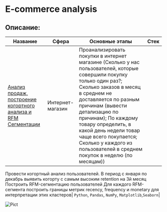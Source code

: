 # E-commerce analysis
## Описание:
|Название  |Сфера   |Основные этапы   |Стек   |
|---|---|---|---|
|[Анализ продаж, построение когортного анализа и RFM Сегментации]() | Интернет-магазин |Проанализировать покупки в интернет магазине (Сколько у нас пользователей, которые совершили покупку только один раз?; Сколько заказов в месяц в среднем не доставляется по разным причинам (вывести детализацию по причинам); По каждому товару определить, в какой день недели товар чаще всего покупается;  Сколько у каждого из пользователей в среднем покупок в неделю (по месяцам))
Провести когортный анализ пользователей. В период с января по декабрь выявить когорту с самым высоким retention на 3й месяц
Построить RFM-сегментацию пользователей Для каждого RFM-сегмента построить границы метрик recency, frequency и monetary для интерпретации этих кластеров| `Python`, `Pandas`, `NumPy`, `Matplotlib`,`Seaborn`|

![Pict](https://www.theasset.com/storage/Image/2021/May/161996875318980.jpg)